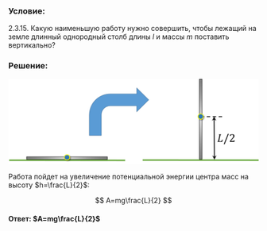 ###  Условие:

$2.3.15.$ Какую наименьшую работу нужно совершить, чтобы лежащий на земле длинный однородный столб длины $l$ и массы $m$ поставить вертикально?

###  Решение:

![|1280x437, 67%](../../img/2.3.15/sol.jpg)

Работа пойдет на увеличение потенциальной энергии центра масс на высоту $h=\frac{L}{2}$:

$$
A=mg\frac{L}{2}
$$

####  Ответ: $A=mg\frac{L}{2}$